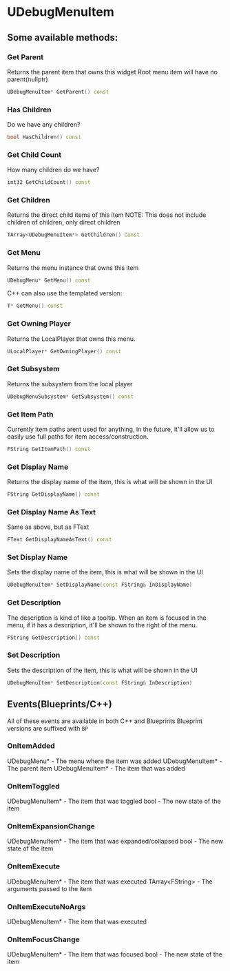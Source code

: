 # UDebugMenuItem

## Some available methods:

### Get Parent

<secondary-label ref="cpp"/>
<secondary-label ref="bp"/>

Returns the parent item that owns this widget
Root menu item will have no parent(nullptr)

```C++ 
UDebugMenuItem* GetParent() const
```

### Has Children

<secondary-label ref="cpp"/>
<secondary-label ref="bp"/>

Do we have any children?

```C++ 
bool HasChildren() const
```

### Get Child Count

<secondary-label ref="cpp"/>
<secondary-label ref="bp"/>

How many children do we have?

```C++ 
int32 GetChildCount() const
```

### Get Children

<secondary-label ref="cpp"/>
<secondary-label ref="bp"/>

Returns the direct child items of this item
NOTE: This does not include children of children, only direct children

```C++ 
TArray<UDebugMenuItem*> GetChildren() const
```

### Get Menu

<secondary-label ref="cpp"/>
<secondary-label ref="bp"/>

Returns the menu instance that owns this item

```C++ 
UDebugMenu* GetMenu() const
```

C++ can also use the templated version:

```C++
T* GetMenu() const
```

### Get Owning Player

<secondary-label ref="cpp"/>
<secondary-label ref="bp"/>

Returns the LocalPlayer that owns this menu.

```C++ 
ULocalPlayer* GetOwningPlayer() const
```

### Get Subsystem

<secondary-label ref="cpp"/>
<secondary-label ref="bp"/>

Returns the subsystem from the local player

```C++ 
UDebugMenuSubsystem* GetSubsystem() const
```

### Get Item Path

<secondary-label ref="cpp"/>
<secondary-label ref="bp"/>

Currently item paths arent used for anything, in the future, it'll allow us to easily use full paths for item
access/construction.

```C++ 
FString GetItemPath() const
```

### Get Display Name

<secondary-label ref="cpp"/>
<secondary-label ref="bp"/>

Returns the display name of the item, this is what will be shown in the UI

```C++ 
FString GetDisplayName() const
```

### Get Display Name As Text

<secondary-label ref="cpp"/>
<secondary-label ref="bp"/>

Same as above, but as FText

```C++ 
FText GetDisplayNameAsText() const
```

### Set Display Name

<secondary-label ref="cpp"/>
<secondary-label ref="bp"/>

Sets the display name of the item, this is what will be shown in the UI

```C++ 
UDebugMenuItem* SetDisplayName(const FString& InDisplayName)
```

### Get Description

<secondary-label ref="cpp"/>
<secondary-label ref="bp"/>

The description is kind of like a tooltip. When an item is focused in the
menu, if it has a description, it'll be shown to the right of the menu.

```C++ 
FString GetDescription() const
```

### Set Description

<secondary-label ref="cpp"/>
<secondary-label ref="bp"/>

Sets the description of the item, this is what will be shown in the UI

```C++ 
UDebugMenuItem* SetDescription(const FString& InDescription)
```



## Events(Blueprints/C++)

<primary-label ref="cpp-and-bp-support"/>

All of these events are available in both C++ and Blueprints
Blueprint versions are suffixed with `BP`

### OnItemAdded

<deflist>
    <def title="Menu">
        UDebugMenu* - The menu where the item was added
    </def>
    <def title="Parent">
        UDebugMenuItem* - The parent item
    </def>
    <def title="Item">
        UDebugMenuItem* - The item that was added
    </def>
</deflist>

### OnItemToggled

<deflist>
    <def title="Item">
        UDebugMenuItem* - The item that was toggled
    </def>
    <def title="bToggled">
        bool - The new state of the item
    </def>
</deflist>


### OnItemExpansionChange

<deflist>
    <def title="Item">
        UDebugMenuItem* - The item that was expanded/collapsed
    </def>
    <def title="bExpanded">
        bool - The new state of the item
    </def>
</deflist>

### OnItemExecute

<deflist>
    <def title="Item">
        UDebugMenuItem* - The item that was executed
    </def>
    <def title="Args">
        TArray&lt;FString&gt; - The arguments passed to the item
    </def>
</deflist>

### OnItemExecuteNoArgs

<deflist>
    <def title="Item">
        UDebugMenuItem* - The item that was executed
    </def>
</deflist>

### OnItemFocusChange

<deflist>
    <def title="Item">
        UDebugMenuItem* - The item that was focused
    </def>
    <def title="bFocused">
        bool - The new state of the item
    </def>
</deflist>